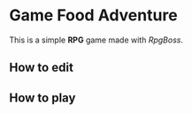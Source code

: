 # Game Food Adventure

This is a simple  **RPG** game made with *RpgBoss*. 

## How to edit

## How to play
